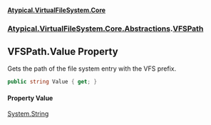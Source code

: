 #### [Atypical.VirtualFileSystem.Core](Atypical.VirtualFileSystem.Core.md 'Atypical.VirtualFileSystem.Core')
### [Atypical.VirtualFileSystem.Core.Abstractions](Atypical.VirtualFileSystem.Core.Abstractions.md 'Atypical.VirtualFileSystem.Core.Abstractions').[VFSPath](Atypical.VirtualFileSystem.Core.Abstractions.VFSPath.md 'Atypical.VirtualFileSystem.Core.Abstractions.VFSPath')

## VFSPath.Value Property

Gets the path of the file system entry with the VFS prefix.

```csharp
public string Value { get; }
```

#### Property Value
[System.String](https://docs.microsoft.com/en-us/dotnet/api/System.String 'System.String')